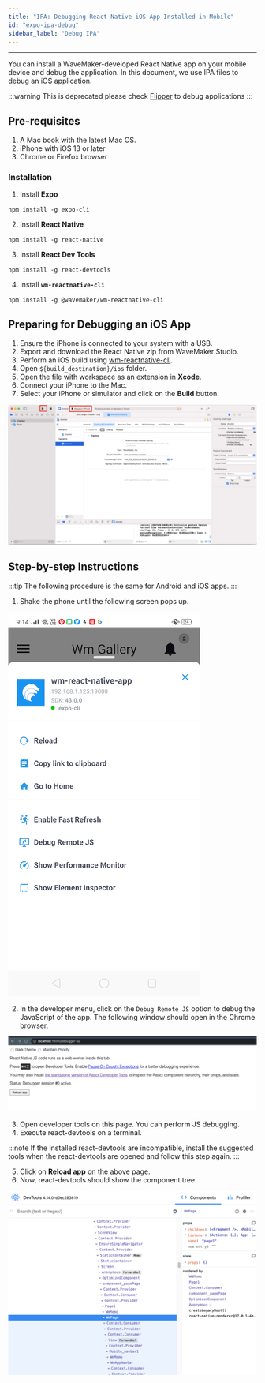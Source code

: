 ```yaml
---
title: "IPA: Debugging React Native iOS App Installed in Mobile"
id: "expo-ipa-debug"
sidebar_label: "Debug IPA"
---
```


---

You can install a WaveMaker-developed React Native app on your mobile device and debug the application. In this document, we use IPA files to debug an iOS application.

:::warning
This is deprecated please check [Flipper](/learn/react-native/flipper) to debug applications
:::

## Pre-requisites

1. A Mac book with the latest Mac OS.
2. iPhone with iOS 13 or later
3. Chrome or Firefox browser

### Installation

1. Install **Expo**

```shell
npm install -g expo-cli
```

2. Install **React Native**

```shell
npm install -g react-native
```

3. Install **React Dev Tools**

```shell
npm install -g react-devtools
```

4. Install **`wm-reactnative-cli`**

```shell
npm install -g @wavemaker/wm-reactnative-cli
```

## Preparing for Debugging an iOS App

1. Ensure the iPhone is connected to your system with a USB.
2. Export and download the React Native zip from WaveMaker Studio.
3. Perform an iOS build using [wm-reactnative-cli](https://www.npmjs.com/package/@wavemaker/wm-reactnative-cli).
4. Open `${build_destination}/ios` folder.
5. Open the file with workspace as an extension in **Xcode**.
6. Connect your iPhone to the Mac.
7. Select your iPhone or simulator and click on the **Build** button.

![Xcode_build](/learn/assets/xcode_build.png)

## Step-by-step Instructions

:::tip
The following procedure is the same for Android and iOS apps.
:::

1. Shake the phone until the following screen pops up.

![expo developer menu](/learn/assets/expo-developer-menu.png)

2. In the developer menu, click on the `Debug Remote JS` option to debug the JavaScript of the app. The following window should open in the Chrome browser.

![debugger-ui](/learn/assets/debugger-ui.png)

3. Open developer tools on this page. You can perform JS debugging.
4. Execute react-devtools on a terminal.

:::note
If the installed react-devtools are incompatible, install the suggested tools when the react-devtools are opened and follow this step again.
:::

5. Click on **Reload app** on the above page.
6. Now, react-devtools should show the component tree.

![React Dev Tools](/learn/assets/react-dev-tools.png)
